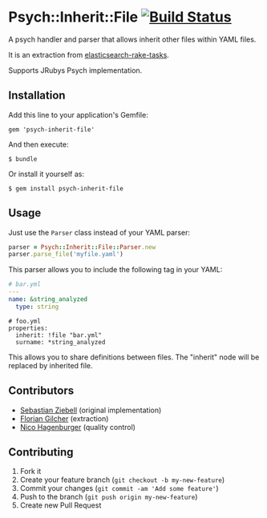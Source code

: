 # Psych::Inherit::File [![Build Status](https://travis-ci.org/Asquera/psych-inherit-file.svg?branch=master)](https://travis-ci.org/Asquera/psych-inherit-file)

A psych handler and parser that allows inherit other files within YAML files.

It is an extraction from [elasticsearch-rake-tasks](http://github.com/asquera/elasticsearch-rake-tasks).

Supports JRubys Psych implementation.

## Installation

Add this line to your application's Gemfile:

    gem 'psych-inherit-file'

And then execute:

    $ bundle

Or install it yourself as:

    $ gem install psych-inherit-file

## Usage

Just use the `Parser` class instead of your YAML parser:

```ruby
parser = Psych::Inherit::File::Parser.new
parser.parse_file('myfile.yaml')
```

This parser allows you to include the following tag in your YAML:

```yaml
# bar.yml
---
name: &string_analyzed
  type: string
```

```
# foo.yml
properties:
  inherit: !file "bar.yml"
  surname: *string_analyzed
```

This allows you to share definitions between files. The "inherit" node will be replaced by inherited file.

## Contributors

* [Sebastian Ziebell](http://github.com/zebel) (original implementation)
* [Florian Gilcher](http://github.com/skade) (extraction)
* [Nico Hagenburger](http://github.com/hagenburger) (quality control)

## Contributing

1. Fork it
2. Create your feature branch (`git checkout -b my-new-feature`)
3. Commit your changes (`git commit -am 'Add some feature'`)
4. Push to the branch (`git push origin my-new-feature`)
5. Create new Pull Request
